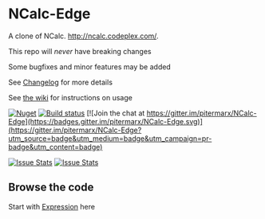 # NCalc-Edge


A clone of NCalc. http://ncalc.codeplex.com/.

This repo will _never_ have breaking changes

Some bugfixes and minor features may be added

See [Changelog](https://github.com/pitermarx/NCalc-Edge/wiki/Changelog) for more details

See [the wiki](https://github.com/pitermarx/NCalc-Edge/wiki) for instructions on usage

[![Nuget](https://img.shields.io/nuget/v/NCalc-Edge.svg)](https://nuget.org/packages/NCalc-Edge/)
[![Build status](https://ci.appveyor.com/api/projects/status/hh529inyi2w8rpln/branch/master?svg=true)](https://ci.appveyor.com/project/pitermarx/ncalc-edge/branch/master)
[![Join the chat at https://gitter.im/pitermarx/NCalc-Edge](https://badges.gitter.im/pitermarx/NCalc-Edge.svg)](https://gitter.im/pitermarx/NCalc-Edge?utm_source=badge&utm_medium=badge&utm_campaign=pr-badge&utm_content=badge)

[![Issue Stats](http://issuestats.com/github/pitermarx/Ncalc-Edge/badge/pr)](http://issuestats.com/github/pitermarx/Ncalc-Edge)
[![Issue Stats](http://issuestats.com/github/pitermarx/Ncalc-Edge/badge/issue)](http://issuestats.com/github/pitermarx/Ncalc-Edge)

## Browse the code
Start with [Expression](http://sourcebrowser.io/Browse/pitermarx/NCalc-Edge/Evaluant.Calculator/Expression.cs) here
